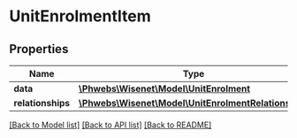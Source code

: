 # UnitEnrolmentItem

## Properties
Name | Type | Description | Notes
------------ | ------------- | ------------- | -------------
**data** | [**\Phwebs\Wisenet\Model\UnitEnrolment**](UnitEnrolment.md) |  | [optional] 
**relationships** | [**\Phwebs\Wisenet\Model\UnitEnrolmentRelationships**](UnitEnrolmentRelationships.md) |  | [optional] 

[[Back to Model list]](../../README.md#documentation-for-models) [[Back to API list]](../../README.md#documentation-for-api-endpoints) [[Back to README]](../../README.md)

